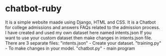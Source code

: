 # chatbot-ruby
It is a simple website maade using Django, HTML and CSS. It is  a Chatbot for college admissions and answers FAQs related to the admission process. I have created and used my own dataset here named intents.json
If you want to use your custom dataset then make changes in intents.json file.
There are 3 separate files:
"intents.json" - Create your dataset.
"training.py" - To make changes in your model.
"chatbot.py" - main program 
